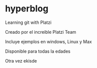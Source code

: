 # hyperblog
Learning git with Platzi


Creado por el increible Platzi Team 

Incluye ejemplos en windows, Linux y Max

Disponible para todas la edades

Otra vez ekisde
